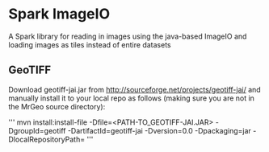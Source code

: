 # Spark ImageIO

A Spark library for reading in images using the java-based ImageIO and loading images as tiles
instead of entire datasets

## GeoTIFF

Download geotiff-jai.jar from http://sourceforge.net/projects/geotiff-jai/ and manually install it to your local repo as follows (making sure you are not in the MrGeo source directory):

'''
mvn install:install-file  -Dfile=<PATH-TO_GEOTIFF-JAI.JAR> -DgroupId=geotiff -DartifactId=geotiff-jai -Dversion=0.0 -Dpackaging=jar -DlocalRepositoryPath=<PATH-TO-SPECIFIC-LOCAL-REPO>
'''